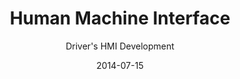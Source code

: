 ---
title: Human Machine Interface
subtitle: Driver's HMI Development
layout: default
modal-id: 4
date: 2014-07-15
img: hmi.png
thumbnail: hmi-thumbnail.png
alt: image-alt
project-date: April 2014
client: Start Bootstrap
category: Web Development
description: Lorem ipsum dolor sit amet, usu cu alterum nominavi lobortis. At duo novum diceret. Tantas apeirian vix et, usu sanctus postulant inciderint ut, populo diceret necessitatibus in vim. Cu eum dicam feugiat noluisse.

---